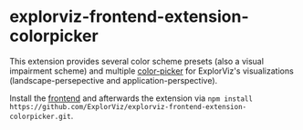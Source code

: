 # explorviz-frontend-extension-colorpicker

This extension provides several color scheme presets (also a visual impairment scheme) and multiple [color-picker](https://github.com/farbelous/bootstrap-colorpicker) for ExplorViz's visualizations (landscape-persepective and application-perspective). 

Install the [frontend](https://github.com/ExplorViz/explorviz-frontend) and afterwards the extension via `npm install https://github.com/ExplorViz/explorviz-frontend-extension-colorpicker.git`.

